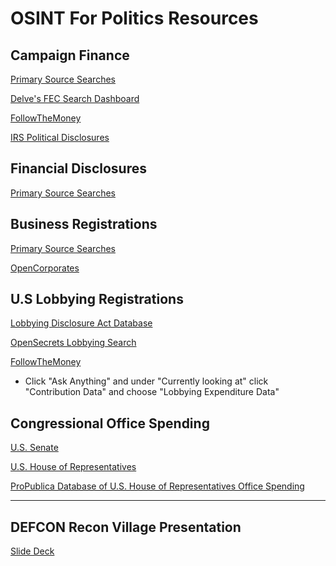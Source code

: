 # OSINT For Politics Resources

## Campaign Finance
[Primary Source Searches](
https://docs.google.com/spreadsheets/d/1wfXeGPO_04nWyd1FXunDXZUj2RlZQTbnlrsmhiXhS_Q/edit?usp=sharing)

[Delve's FEC Search Dashboard]()

[FollowTheMoney](https://www.followthemoney.org/)

[IRS Political Disclosures](https://forms.irs.gov/app/pod/basicSearch/search?execution=e2s1&format=)

## Financial Disclosures

[Primary Source Searches](https://docs.google.com/spreadsheets/d/1Vd0enBqAKqwT7Wij0-w9hBsovGmteVrpLCPi3qGDa64/edit?usp=sharing)

## Business Registrations

[Primary Source Searches](https://docs.google.com/spreadsheets/d/162_LcUzpMto-kDm0wSZ41cGJ68MN6SoljjfwJg_KRbw/edit?usp=sharing)

[OpenCorporates](https://opencorporates.com/)

## U.S Lobbying Registrations

[Lobbying Disclosure Act Database](https://soprweb.senate.gov/index.cfm?event=selectFields&reset=1)

[OpenSecrets Lobbying Search](https://www.opensecrets.org/lobby/search.php)

[FollowTheMoney](https://www.followthemoney.org/)

- Click "Ask Anything" and under "Currently looking at" click "Contribution Data" and choose "Lobbying Expenditure Data"

## Congressional Office Spending

[U.S. Senate](https://www.senate.gov/legislative/common/generic/report_secsen.htm)

[U.S. House of Representatives](https://www.house.gov/the-house-explained/open-government/statement-of-disbursements)

[ProPublica Database of U.S. House of Representatives Office Spending](https://projects.propublica.org/represent/expenditures)

---

## DEFCON Recon Village Presentation

[Slide Deck](https://github.com/lloydamiller/politicosint/blob/master/Applied%20OSINT%20For%20Politics%20(Recon%20Village)%202018-08-11.pptx)

